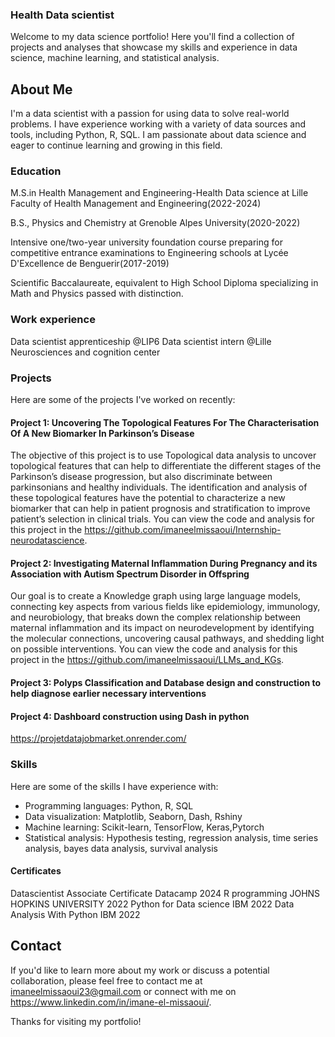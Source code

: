 ### Health Data scientist 

Welcome to my data science portfolio! Here you'll find a collection of projects and analyses that showcase my skills and experience in data science, machine learning, and statistical analysis.

## About Me 

I'm a data scientist with a passion for using data to solve real-world problems. I have experience working with a variety of data sources and tools, including Python, R, SQL. 
I am passionate about data science and eager to continue learning and growing in this field.

### Education
M.S.in Health Management and Engineering-Health Data science at Lille Faculty of Health Management and Engineering(2022-2024)

B.S., Physics and Chemistry at Grenoble Alpes University(2020-2022)

Intensive one/two-year university foundation course preparing for competitive entrance examinations to Engineering schools at Lycée D'Excellence de Benguerir(2017-2019) 

Scientific Baccalaureate, equivalent to High School Diploma specializing in Math and Physics passed with distinction. 

### Work experience

Data scientist apprenticeship @LIP6 
Data scientist intern @Lille Neurosciences and cognition center 


### Projects

Here are some of the projects I've worked on recently:

#### Project 1: Uncovering The Topological Features For The Characterisation Of A New Biomarker In Parkinson’s Disease

The objective of this project is to use Topological data analysis to uncover topological features that can help to differentiate the different stages of the Parkinson’s disease progression, but also discriminate between
parkinsonians and healthy individuals. The identification and analysis of these topological features have the potential to characterize a new biomarker that can help in patient prognosis and stratification to improve patient’s selection in clinical trials. You can view the code and analysis for this project in the https://github.com/imaneelmissaoui/Internship-neurodatascience.

#### Project 2: Investigating Maternal Inflammation During Pregnancy and its Association with Autism Spectrum Disorder in Offspring 
Our goal is to create a Knowledge graph using large language models, connecting key aspects from various fields like epidemiology, immunology, and neurobiology, that breaks down the complex
relationship between maternal inflammation and its impact on neurodevelopment by identifying the molecular connections, uncovering causal pathways, and shedding light on possible interventions.
You can view the code and analysis for this project in the https://github.com/imaneelmissaoui/LLMs_and_KGs.

#### Project 3: Polyps Classification and Database design and construction to help diagnose earlier necessary interventions


#### Project 4: Dashboard construction using Dash in python
https://projetdatajobmarket.onrender.com/ 

### Skills

Here are some of the skills I have experience with:

* Programming languages: Python, R, SQL
* Data visualization: Matplotlib, Seaborn, Dash, Rshiny
* Machine learning: Scikit-learn, TensorFlow, Keras,Pytorch 
* Statistical analysis: Hypothesis testing, regression analysis, time series analysis, bayes data analysis, survival analysis


#### Certificates 

Datascientist Associate Certificate  Datacamp 2024
R programming                        JOHNS HOPKINS UNIVERSITY 2022
Python for Data science              IBM   2022 
Data Analysis With Python            IBM   2022


## Contact

If you'd like to learn more about my work or discuss a potential collaboration, please feel free to contact me at imaneelmissaoui23@gmail.com or connect with me on https://www.linkedin.com/in/imane-el-missaoui/.

Thanks for visiting my portfolio!


